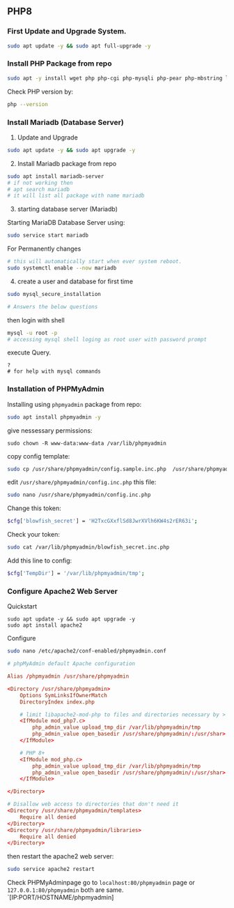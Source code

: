 ## PHP8

### First Update and Upgrade System.

```bash
sudo apt update -y && sudo apt full-upgrade -y
```

### Install PHP Package from repo

```bash
sudo apt -y install wget php php-cgi php-mysqli php-pear php-mbstring libapache2-mod-php php-common php-phpseclib php-mysql
```

Check PHP version by:

```bash
php --version
```

### Install Mariadb (Database Server)

 1. Update and Upgrade
 
 ```bash
 sudo apt update -y && sudo apt upgrade -y 
 ```

 2. Install Mariadb package from repo

 ```bash
 sudo apt install mariadb-server
 # if not working then
 # apt search mariadb
 # it will list all package with name mariadb
 ```

 3. starting database server (Mariadb)

 Starting MariaDB Database Server using:

 ```bash
 sudo service start mariadb
 ```

 For Permanently changes

 ```bash
 # this will automatically start when ever system reboot.
 sudo systemctl enable --now mariadb
 ```

 4. create a user and database for first time

 ```bash
 sudo mysql_secure_installation
 
 # Answers the below questions
 ```

 then login with shell

 ```bash
 mysql -u root -p
 # accessing mysql shell loging as root user with password prompt
 ```

 execute Query.

 ```mysql
 ? 
 # for help with mysql commands
 ```

### Installation of PHPMyAdmin


Installing using `phpmyadmin` package from repo:
```bash
sudo apt install phpmyadmin -y
```

give nessessary permissions:

```
sudo chown -R www-data:www-data /var/lib/phpmyadmin
```

copy config template:

```bash
sudo cp /usr/share/phpmyadmin/config.sample.inc.php  /usr/share/phpmyadmin/config.inc.php
```

edit `/usr/share/phpmyadmin/config.inc.php` this file:

```bash
sudo nano /usr/share/phpmyadmin/config.inc.php
```

Change this token:

```bash
$cfg['blowfish_secret'] = 'H2TxcGXxflSd8JwrXVlh6KW4s2rER63i';
```

Check your token:

```bash
sudo cat /var/lib/phpmyadmin/blowfish_secret.inc.php
```

Add this line to config:

```bash
$cfg['TempDir'] = '/var/lib/phpmyadmin/tmp';
```

### Configure Apache2 Web Server

Quickstart

```
sudo apt update -y && sudo apt upgrade -y
sudo apt install apache2
```

Configure

```bash
sudo nano /etc/apache2/conf-enabled/phpmyadmin.conf
```

```conf
# phpMyAdmin default Apache configuration

Alias /phpmyadmin /usr/share/phpmyadmin

<Directory /usr/share/phpmyadmin>
    Options SymLinksIfOwnerMatch
    DirectoryIndex index.php

    # limit libapache2-mod-php to files and directories necessary by >
    <IfModule mod_php7.c>
        php_admin_value upload_tmp_dir /var/lib/phpmyadmin/tmp
        php_admin_value open_basedir /usr/share/phpmyadmin/:/usr/shar>
    </IfModule>

    # PHP 8+
    <IfModule mod_php.c>
        php_admin_value upload_tmp_dir /var/lib/phpmyadmin/tmp
        php_admin_value open_basedir /usr/share/phpmyadmin/:/usr/shar>
    </IfModule>

</Directory>

# Disallow web access to directories that don't need it
<Directory /usr/share/phpmyadmin/templates>
    Require all denied
</Directory>
<Directory /usr/share/phpmyadmin/libraries>
    Require all denied
</Directory>

```

then restart the apache2 web server:

```bash
sudo service apache2 restart
```

Check PHPMyAdminpage
go to `localhost:80/phpmyadmin` page or `127.0.0.1:80/phpmyadmin`
both are same.
`[IP:PORT/HOSTNAME/phpmyadmin]
